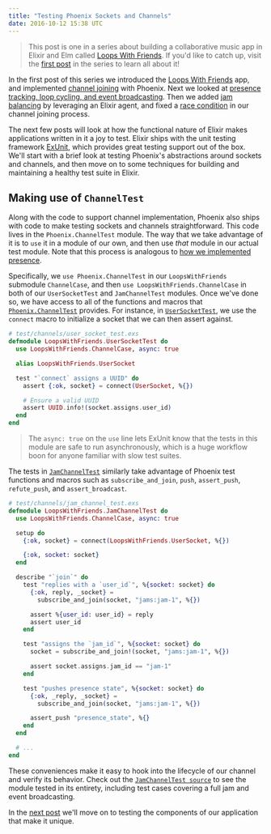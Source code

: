 ```yaml
---
title: "Testing Phoenix Sockets and Channels"
date: 2016-10-12 15:38 UTC
---
```



> This post is one in a series about building a collaborative music app in Elixir and Elm called [Loops With Friends]. If you'd like to catch up, visit the [first post] in the series to learn all about it!

In the first post of this series we introduced the [Loops With Friends] app, and implemented [channel joining][first post] with Phoenix. Next we looked at [presence tracking, loop cycling, and event broadcasting]. Then we added [jam balancing] by leveraging an Elixir agent, and fixed a [race condition] in our channel joining process.

The next few posts will look at how the functional nature of Elixir makes applications written in it a joy to test. Elixir ships with the unit testing framework [ExUnit], which provides great testing support out of the box. We'll start with a brief look at testing Phoenix's abstractions around sockets and channels, and then move on to some techniques for building and maintaining a healthy test suite in Elixir.

## Making use of `ChannelTest`

Along with the code to support channel implementation, Phoenix also ships with code to make testing sockets and channels straightforward. This code lives in the `Phoenix.ChannelTest` module. The way that we take advantage of it is to `use` it in a module of our own, and then use *that* module in our actual test module. Note that this process is analogous to [how we implemented presence].

Specifically, we `use Phoenix.ChannelTest` in our `LoopsWithFriends` submodule `ChannelCase`, and then `use LoopsWithFriends.ChannelCase` in both of our `UserSocketTest` and `JamChannelTest` modules. Once we've done so, we have access to all of the functions and macros that [`Phoenix.ChannelTest`] provides. For instance, in [`UserSocketTest`], we use the `connect` macro to initialize a socket that we can then assert against.

~~~ elixir
# test/channels/user_socket_test.exs
defmodule LoopsWithFriends.UserSocketTest do
  use LoopsWithFriends.ChannelCase, async: true

  alias LoopsWithFriends.UserSocket

  test "`connect` assigns a UUID" do
    assert {:ok, socket} = connect(UserSocket, %{})

    # Ensure a valid UUID
    assert UUID.info!(socket.assigns.user_id)
  end
end
~~~

> The `async: true` on the `use` line lets ExUnit know that the tests in this module are safe to run asynchronously, which is a huge workflow boon for anyone familiar with slow test suites.

The tests in [`JamChannelTest`] similarly take advantage of Phoenix test functions and macros such as `subscribe_and_join`, `push`, `assert_push`, `refute_push`, and `assert_broadcast`.

~~~ elixir
# test/channels/jam_channel_test.exs
defmodule LoopsWithFriends.JamChannelTest do
  use LoopsWithFriends.ChannelCase, async: true

  setup do
    {:ok, socket} = connect(LoopsWithFriends.UserSocket, %{})

    {:ok, socket: socket}
  end

  describe "`join`" do
    test "replies with a `user_id`", %{socket: socket} do
      {:ok, reply, _socket} =
        subscribe_and_join(socket, "jams:jam-1", %{})

      assert %{user_id: user_id} = reply
      assert user_id
    end

    test "assigns the `jam_id`", %{socket: socket} do
      socket = subscribe_and_join!(socket, "jams:jam-1", %{})

      assert socket.assigns.jam_id == "jam-1"
    end

    test "pushes presence state", %{socket: socket} do
      {:ok, _reply, _socket} =
        subscribe_and_join(socket, "jams:jam-1", %{})

      assert_push "presence_state", %{}
    end
  end

  # ...
end
~~~

These conveniences make it easy to hook into the lifecycle of our channel and verify its behavior. Check out the [`JamChannelTest source`][`JamChannelTest`] to see the module tested in its entirety, including test cases covering a full jam and event broadcasting.

In the [next post] we'll move on to testing the components of our application that make it unique.


[Loops With Friends]: http://loopswithfriends.com/
[first post]: ./2016-10-05-collaborative-music-loops-in-elixir-and-elm.html
[jam balancing]: ./2016-10-07-talk-to-my-elixir-agent.html
[presence tracking, loop cycling, and event broadcasting]: ./2016-10-06-jamming-with-phoenix-presence.html
[race condition]: ./2016-10-08-phoenix-channel-race-conditions.html
[how we implemented presence]: ./2016-10-06-jamming-with-phoenix-presence.html
[ExUnit]: http://elixir-lang.org/docs/stable/ex_unit/ExUnit.html
[`Phoenix.ChannelTest`]: https://hexdocs.pm/phoenix/Phoenix.ChannelTest.html
[`UserSocketTest`]: https://github.com/jeffcole/loops_with_friends/blob/back-end-blog-posts/test/channels/user_socket_test.exs
[`JamChannelTest`]: https://github.com/jeffcole/loops_with_friends/blob/back-end-blog-posts/test/channels/jam_channel_test.exs
[next post]: ./2016-10-13-injecting-agent-names-in-elixir-tests.html
